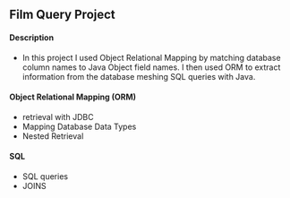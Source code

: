 ## Film Query Project

#### Description
  * In this project I used Object Relational Mapping by matching database column names to Java Object field names. I then used ORM to extract information from the database meshing SQL queries with Java. 

#### Object Relational Mapping (ORM)
* retrieval with JDBC
* Mapping Database Data Types
* Nested Retrieval

#### SQL
 * SQL queries
 * JOINS
